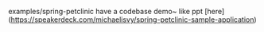 examples/spring-petclinic have a codebase demo~ like ppt [here]
(https://speakerdeck.com/michaelisvy/spring-petclinic-sample-application)
